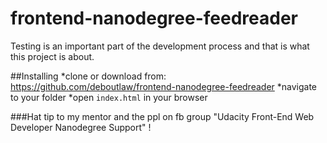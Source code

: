 # frontend-nanodegree-feedreader
Testing is an important part of the development process and that is what this project is about.

##Installing
*clone or download from: https://github.com/deboutlaw/frontend-nanodegree-feedreader
*navigate to your folder
*open `index.html` in your browser

###Hat tip to my mentor and the ppl on fb group "Udacity Front-End Web Developer Nanodegree Support" !
